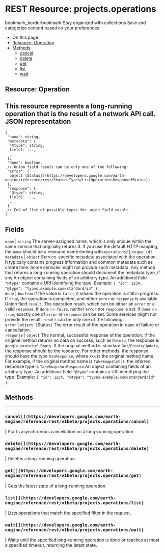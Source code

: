  
#  REST Resource: projects.operations
bookmark_borderbookmark Stay organized with collections  Save and categorize content based on your preferences. 
  * On this page
  * [Resource: Operation](https://developers.google.com/earth-engine/reference/rest/v1beta/projects.operations#resource:-operation)
  * [Methods](https://developers.google.com/earth-engine/reference/rest/v1beta/projects.operations#methods)
    * [cancel](https://developers.google.com/earth-engine/reference/rest/v1beta/projects.operations#cancel)
    * [delete](https://developers.google.com/earth-engine/reference/rest/v1beta/projects.operations#delete)
    * [get](https://developers.google.com/earth-engine/reference/rest/v1beta/projects.operations#get)
    * [list](https://developers.google.com/earth-engine/reference/rest/v1beta/projects.operations#list)
    * [wait](https://developers.google.com/earth-engine/reference/rest/v1beta/projects.operations#wait)


## Resource: Operation
This resource represents a long-running operation that is the result of a network API call.
JSON representation  
---  
```
{
 "name": string,
 "metadata": {
  "@type": string,
  field1: ...,
  ...
 },
 "done": boolean,
 // Union field result can be only one of the following:
 "error": {
  object (Status[](https://developers.google.com/earth-engine/reference/rest/Shared.Types/ListOperationsResponse#Status))
 },
 "response": {
  "@type": string,
  field1: ...,
  ...
 }
 // End of list of possible types for union field result.
}
```
  
Fields  
---  
`name` |  `string` The server-assigned name, which is only unique within the same service that originally returns it. If you use the default HTTP mapping, the `name` should be a resource name ending with `operations/{unique_id}`.  
`metadata` |  `object` Service-specific metadata associated with the operation. It typically contains progress information and common metadata such as create time. Some services might not provide such metadata. Any method that returns a long-running operation should document the metadata type, if any.An object containing fields of an arbitrary type. An additional field `"@type"` contains a URI identifying the type. Example: `{ "id": 1234, "@type": "types.example.com/standard/id" }`.  
`done` |  `boolean` If the value is `false`, it means the operation is still in progress. If `true`, the operation is completed, and either `error` or `response` is available.  
Union field `result`. The operation result, which can be either an `error` or a valid `response`. If `done` == `false`, neither `error` nor `response` is set. If `done` == `true`, exactly one of `error` or `response` can be set. Some services might not provide the result. `result` can be only one of the following:  
`error` |  `object (`Status[](https://developers.google.com/earth-engine/reference/rest/Shared.Types/ListOperationsResponse#Status)`)` The error result of the operation in case of failure or cancellation.  
`response` |  `object` The normal, successful response of the operation. If the original method returns no data on success, such as `Delete`, the response is `google.protobuf.Empty`. If the original method is standard `Get`/`Create`/`Update`, the response should be the resource. For other methods, the response should have the type `XxxResponse`, where `Xxx` is the original method name. For example, if the original method name is `TakeSnapshot()`, the inferred response type is `TakeSnapshotResponse`.An object containing fields of an arbitrary type. An additional field `"@type"` contains a URI identifying the type. Example: `{ "id": 1234, "@type": "types.example.com/standard/id" }`.  
## Methods  
---  
### `cancel[](https://developers.google.com/earth-engine/reference/rest/v1beta/projects.operations/cancel)`
|  Starts asynchronous cancellation on a long-running operation.  
### `delete[](https://developers.google.com/earth-engine/reference/rest/v1beta/projects.operations/delete)`
|  Deletes a long-running operation.  
### `get[](https://developers.google.com/earth-engine/reference/rest/v1beta/projects.operations/get)`
|  Gets the latest state of a long-running operation.  
### `list[](https://developers.google.com/earth-engine/reference/rest/v1beta/projects.operations/list)`
|  Lists operations that match the specified filter in the request.  
### `wait[](https://developers.google.com/earth-engine/reference/rest/v1beta/projects.operations/wait)`
|  Waits until the specified long-running operation is done or reaches at most a specified timeout, returning the latest state.  
